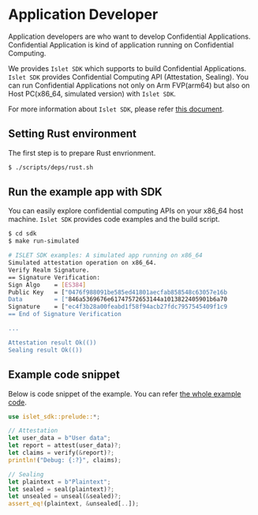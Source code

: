 # Application Developer
Application developers are who want to develop Confidential Applications.
Confidential Application is kind of application running on Confidential Computing.

We provides `Islet SDK` which supports to build Confidential Applications.
`Islet SDK` provides Confidential Computing API (Attestation, Sealing).
You can run Confidential Applications not only on Arm FVP(arm64)
but also on Host PC(x86_64, simulated version) with `Islet SDK`.

For more information about `Islet SDK`,
please refer [this document](https://samsung.github.io/islet/components/sdk.html).

## Setting Rust environment
The first step is to prepare Rust envrionment.

```sh
$ ./scripts/deps/rust.sh
```

## Run the example app with SDK
You can easily explore confidential computing APIs on your x86_64 host machine.
`Islet SDK` provides code examples and the build script.

```sh
$ cd sdk
$ make run-simulated

# ISLET SDK examples: A simulated app running on x86_64
Simulated attestation operation on x86_64.
Verify Realm Signature.
== Signature Verification:
Sign Algo	 = [ES384]
Public Key	 = ["0476f988091be585ed41801aecfab858548c63057e16b
Data		 = ["846a5369676e61747572653144a1013822405901b6a70
Signature	 = ["ec4f3b28a00feabd1f58f94acb27fdc7957545409f1c9
== End of Signature Verification

...

Attestation result Ok(())
Sealing result Ok(())
```

## Example code snippet
Below is code snippet of the example.
You can refer [the whole example code](https://github.com/Samsung/islet/blob/main/sdk/examples/simulated.rs).

```rust
use islet_sdk::prelude::*;

// Attestation
let user_data = b"User data";
let report = attest(user_data)?;
let claims = verify(&report)?;
println!("Debug: {:?}", claims);

// Sealing
let plaintext = b"Plaintext";
let sealed = seal(plaintext)?;
let unsealed = unseal(&sealed)?;
assert_eq!(plaintext, &unsealed[..]);
```

